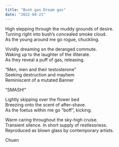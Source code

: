 ```yaml
---
title: "Bush gas Dream gas"
date: "2022-04-21"
---
```


  
  
High stepping through the muddy grounds of desire.  
Turning right into bush’s concealed smoke cloud.  
As the young around me go rogue, chuckling.  
  
Vividly dreaming on the deranged commute.  
Waking up to the laughter of the illiterate.  
As they reveal a puff of gas, releasing.  
  
“Men, men and their testosterone”  
Seeking destruction and mayhem  
Reminiscent of a mutated Banner  
  
“SMASH!”  
  
Lightly skipping over the flower bed  
Breezing onto the scent of after-shave.  
As the foetus within me go “boff”, kicking.  
  
Warm caring throughout the sky-high cruise.  
Transient silence. In short supply of restlessness.  
Reproduced as blown glass by contemporary artists. 

  
  
  
Chuen
